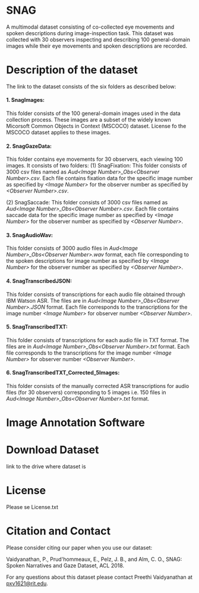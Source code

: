 # SNAG
A multimodal dataset consisting of co-collected eye movements and spoken descriptions during image-inspection task. This dataset was collected with 30 observers inspecting and describing 100 general-domain images while their eye movements and spoken descriptions are recorded. 

# Description of the dataset
The link to the dataset consists of the six folders as described below:
#### 1. SnagImages: 
   This folder consists of the 100 general-domain images used in the data collection process. These images are a subset of the widely known Micorsoft Common Objects in Context (MSCOCO) dataset. License fo the MSCOCO dataset applies to these images.

#### 2. SnagGazeData:
   This folder contains eye movements for 30 observers, each viewing 100 images. It consists of two folders:
   (1) SnagFixation: This folder consists of 3000 csv files named as *Aud&lt;Image Number&gt;_Obs&lt;Observer Number&gt;.csv*. Each file contains fixation data for the specific image number as specified by *&lt;Image Number&gt;* for the observer number as specified by *&lt;Observer Number&gt;.csv*.
   
   (2) SnagSaccade: This folder consists of 3000 csv files named as *Aud&lt;Image Number&gt;_Obs&lt;Observer Number&gt;.csv*. Each file contains saccade data for the specific image number as specified by *&lt;Image Number&gt;* for the observer number as specified by        *&lt;Observer Number&gt;*.


#### 3. SnagAudioWav:
   This folder consists of 3000 audio files in *Aud&lt;Image Number&gt;_Obs&lt;Observer Number&gt;.wav* format, each file corresponding to the spoken descriptions for image number as specified by *&lt;Image Number&gt;* for the observer number as specified by        *&lt;Observer Number&gt;*.
   
#### 4. SnagTranscribedJSON:
   This folder consists of transcriptions for each audio file obtained through IBM Watson ASR. The files are in *Aud&lt;Image Number&gt;_Obs&lt;Observer Number&gt;.JSON* format. Each file corresponds to the transcriptions for the image number *&lt;Image Number&gt;* for observer number *&lt;Observer Number&gt;*. 
   
#### 5. SnagTranscribedTXT:
   This folder consists of transcriptions for each audio file in TXT format. The files are in *Aud&lt;Image Number&gt;_Obs&lt;Observer Number&gt;.txt* format. Each file corresponds to the transcriptions for the image number *&lt;Image Number&gt;* for observer number *&lt;Observer Number&gt;*.
  
#### 6. SnagTranscribedTXT_Corrected_5Images:
   This folder consists of the manually corrected ASR transcriptions for audio files (for 30 observers) corresponding to 5 images i.e. 150 files in *Aud&lt;Image Number&gt;_Obs&lt;Observer Number&gt;.txt* format. 

# Image Annotation Software

# Download Dataset
link to the drive where dataset is

# License
Please se License.txt

# Citation and Contact
Please consider citing our paper when you use our dataset:

Vaidyanathan, P., Prud'hommeaux, E., Pelz, J. B., and Alm, C. O., SNAG: Spoken Narratives and Gaze Dataset, ACL 2018. 

For any questions about this dataset please contact Preethi Vaidyanathan at pxv1621@rit.edu.
